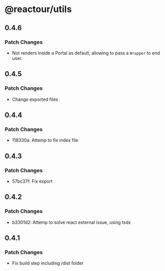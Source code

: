 # @reactour/utils

## 0.4.6

### Patch Changes

- Not renders inside a Portal as default, allowing to pass a `Wrapper` to end user.

## 0.4.5

### Patch Changes

- Change exported files

## 0.4.4

### Patch Changes

- 118330a: Attemp to fix index file

## 0.4.3

### Patch Changes

- 57bc37f: Fix export

## 0.4.2

### Patch Changes

- b3301d2: Attemp to solve react external issue, using tsdx

## 0.4.1

### Patch Changes

- Fix build step including /dist folder
